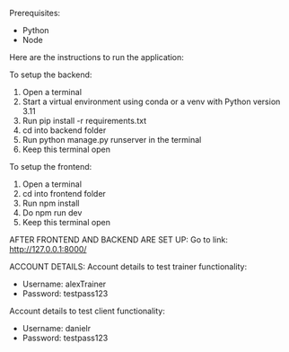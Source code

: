 Prerequisites:
- Python
- Node

Here are the instructions to run the application:

To setup the backend:
1. Open a terminal
2. Start a virtual environment using conda or a venv with Python version 3.11
3. Run pip install -r requirements.txt
4. cd into backend folder
5. Run python manage.py runserver in the terminal
6. Keep this terminal open

To setup the frontend:
1. Open a terminal
2. cd into frontend folder
3. Run npm install
4. Do npm run dev
5. Keep this terminal open

AFTER FRONTEND AND BACKEND ARE SET UP:
Go to link: http://127.0.0.1:8000/

ACCOUNT DETAILS:
Account details to test trainer functionality:
- Username: alexTrainer
- Password: testpass123

Account details to test client functionality:
- Username: danielr
- Password: testpass123
